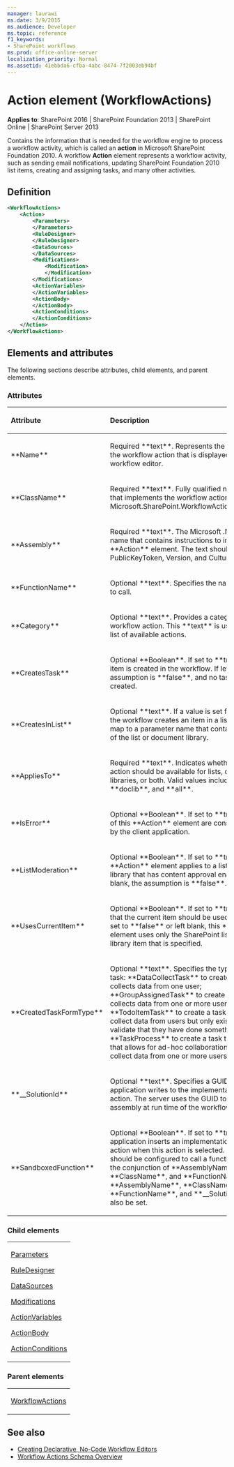 ```yaml
---
manager: laurawi
ms.date: 3/9/2015
ms.audience: Developer
ms.topic: reference
f1_keywords:
- SharePoint workflows
ms.prod: office-online-server
localization_priority: Normal
ms.assetid: 41ebbda6-cfba-4abc-8474-7f2003eb94bf
---
```


# Action element (WorkflowActions)

**Applies to**: SharePoint 2016 | SharePoint Foundation 2013 | SharePoint Online | SharePoint Server 2013

Contains the information that is needed for the workflow engine to process a workflow activity, which is called an **action** in Microsoft SharePoint Foundation 2010. A workflow **Action** element represents a workflow activity, such as sending email notifications, updating SharePoint Foundation 2010 list items, creating and assigning tasks, and many other activities.

## Definition

```XML
<WorkflowActions>
    <Action>
        <Parameters>
        </Parameters>
        <RuleDesigner>
        </RuleDesigner>
        <DataSources>
        </DataSources>
        <Modifications>
            <Modification>
            </Modification>
        </Modifications>
        <ActionVariables>
        </ActionVariables>
        <ActionBody>
        </ActionBody>
        <ActionConditions>
        </ActionConditions>
    </Action>
</WorkflowActions>
```


## Elements and attributes

The following sections describe attributes, child elements, and parent elements.

### Attributes

<table>
<colgroup>
<col width="20%" />
<col width="80%" />
</colgroup>
<thead>
<tr class="header">
<th align="left"><p>Attribute</p></th>
<th align="left"><p>Description</p></th>
</tr>
</thead>
<tbody>
<tr class="odd">
<td align="left"><p>**Name**</p></td>
<td align="left"><p>Required **text**. Represents the description of the workflow action that is displayed to the workflow editor.</p></td>
</tr>
<tr class="even">
<td align="left"><p>**ClassName**</p></td>
<td align="left"><p>Required **text**. Fully qualified name of the class that implements the workflow action; for example, <span sdata="cer" target="T:Microsoft.SharePoint.WorkflowActions.EmailActivity"><span class="nolink">Microsoft.SharePoint.WorkflowActions.EmailActivity</span>.</p></td>
</tr>
<tr class="odd">
<td align="left"><p>**Assembly**</p></td>
<td align="left"><p>Required **text**. The Microsoft .NET assembly name that contains instructions to implement the **Action** element. The text should include the PublicKeyToken, Version, and Culture.</p></td>
</tr>
<tr class="even">
<td align="left"><p>**FunctionName**</p></td>
<td align="left"><p>Optional **text**. Specifies the name of a function to call.</p></td>
</tr>
<tr class="odd">
<td align="left"><p>**Category**</p></td>
<td align="left"><p>Optional **text**. Provides a category for the workflow action. This **text** is used to filter the list of available actions.</p></td>
</tr>
<tr class="even">
<td align="left"><p>**CreatesTask**</p></td>
<td align="left"><p>Optional **Boolean**. If set to **true**, a task list item is created in the workflow. If left blank, the assumption is **false**, and no task list items are created.</p></td>
</tr>
<tr class="odd">
<td align="left"><p>**CreatesInList**</p></td>
<td align="left"><p>Optional **text**. If a value is set for this attribute, the workflow creates an item in a list. Values must map to a parameter name that contains the **ID** of the list or document library.</p></td>
</tr>
<tr class="even">
<td align="left"><p>**AppliesTo**</p></td>
<td align="left"><p>Required **text**. Indicates whether this workflow action should be available for lists, document libraries, or both. Valid values include **list**, **doclib**, and **all**.</p></td>
</tr>
<tr class="odd">
<td align="left"><p>**IsError**</p></td>
<td align="left"><p>Optional **Boolean**. If set to **true**, instances of this **Action** element are considered an error by the client application.</p></td>
</tr>
<tr class="even">
<td align="left"><p>**ListModeration**</p></td>
<td align="left"><p>Optional **Boolean**. If set to **true**, this **Action** element applies to a list or document library that has content approval enabled. If left blank, the assumption is **false**.</p></td>
</tr>
<tr class="odd">
<td align="left"><p>**UsesCurrentItem**</p></td>
<td align="left"><p>Optional **Boolean**. If set to **true**, indicates that the current item should be used or modified. If set to **false** or left blank, this **Action** element uses only the SharePoint list or document library item that is specified.</p></td>
</tr>
<tr class="even">
<td align="left"><p>**CreatedTaskFormType**</p></td>
<td align="left"><p>Optional **text**. Specifies the type of a created task: **DataCollectTask** to create a task that collects data from one user; **GroupAssignedTask** to create a task that collects data from one or more users; **TodoItemTask** to create a task that does not collect data from users but only exists for a user to validate that they have done something; or **TaskProcess** to create a task that has a form that allows for ad-hoc collaboration and might collect data from one or more users.</p></td>
</tr>
<tr class="odd">
<td align="left"><p>**__SolutionId**</p></td>
<td align="left"><p>Optional **text**. Specifies a GUID that the client application writes to the implementation-specific action. The server uses the GUID to help locate the assembly at run time of the workflow.</p></td>
</tr>
<tr class="even">
<td align="left"><p>**SandboxedFunction**</p></td>
<td align="left"><p>Optional **Boolean**. If set to **true**, the client application inserts an implementation-specific action when this action is selected. The action should be configured to call a function defined by the conjunction of **AssemblyName**, **ClassName**, and **FunctionName**. If set, **AssemblyName**, **ClassName**, **FunctionName**, and **__SolutionId** must also be set.</p></td>
</tr>
</tbody>
</table>

### Child elements

<table>
<colgroup>
<col width="100%" />
</colgroup>
<tbody>
<tr class="odd">
<td align="left"><p><a href="parameters-element-workflowinfo.md">Parameters</a></p>
<p><a href="ruledesigner-element-workflowinfo.md">RuleDesigner</a></p>
<p><a href="datasources-element-workflowinfo.md">DataSources</a></p>
<p><a href="modifications-element-workflowinfo.md">Modifications</a></p>
<p><a href="actionvariables-element-workflowinfo.md">ActionVariables</a></p>
<p><a href="actionbody-element-workflowinfo.md">ActionBody</a></p>
<p><a href="actionconditions-element-workflowinfo.md">ActionConditions</a></p></td>
</tr>
</tbody>
</table>


### Parent elements

<table>
<colgroup>
<col width="100%" />
</colgroup>
<tbody>
<tr class="odd">
<td align="left"><p><a href="workflowactions-element-workflowactions.md">WorkflowActions</a></p></td>
</tr>
</tbody>
</table>

## See also

- [Creating Declarative, No-Code Workflow Editors](https://msdn.microsoft.com/library/60dfda8d-e724-4d7d-9578-aa239c362dcf(Office.15).aspx)
- [Workflow Actions Schema Overview](https://msdn.microsoft.com/library/25da07cb-b228-43f2-9cdf-c8c71c3eabbb(Office.15).aspx)








